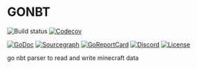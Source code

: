 # GONBT

![Build status](https://github.com/ymohl-cl/gonbt/actions/workflows/go.yml/badge.svg)
[![Codecov](https://codecov.io/gh/ymohl-cl/gonbt/branch/main/graph/badge.svg?token=BD09YAUX00&)](https://codecov.io/gh/ymohl-cl/gonbt)

[![GoDoc](http://img.shields.io/badge/go-documentation-blue.svg?style=flat-square)](https://pkg.go.dev/github.com/ymohl-cl/gonbt)
[![Sourcegraph](https://sourcegraph.com/github.com/ymohl-cl/gonbt/-/badge.svg?style=flat-square)](https://sourcegraph.com/github.com/ymohl-cl/gonbt?badge)
[![GoReportCard](https://goreportcard.com/badge/github.com/ymohl-cl/gonbt?style=flat-square)](https://goreportcard.com/report/github.com/ymohl-cl/gonbt)
[![Discord](https://img.shields.io/badge/Discord-%40gonbt-informational?style=flat-square)](https://discord.gg/NQEenAqBEe)
[![License](http://img.shields.io/badge/license-mit-blue.svg?style=flat-square)](https://raw.githubusercontent.com/ymohl-cl/gonbt/main/LICENSE)

go nbt parser to read and write minecraft data
